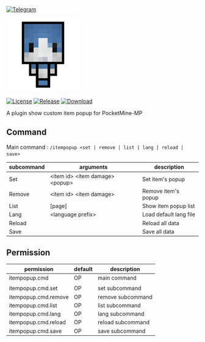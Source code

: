 [![Telegram](https://img.shields.io/badge/Telegram-PresentKim-blue.svg?logo=telegram)](https://t.me/PresentKim)

[![icon/192x192](assets/icon/192x192.png?raw=true)]()

[![License](https://img.shields.io/github/license/PresentKim/ItemPopup-PMMP.svg?label=License)](LICENSE)
[![Release](https://img.shields.io/github/release/PresentKim/ItemPopup-PMMP.svg?label=Release)](https://github.com/PresentKim/ItemPopup-PMMP/releases/latest)
[![Download](https://img.shields.io/github/downloads/PresentKim/ItemPopup-PMMP/total.svg?label=Download)](https://github.com/PresentKim/ItemPopup-PMMP/releases/latest)


A plugin show custom item popup for PocketMine-MP

## Command
Main command : `/itempopup <set | remove | list | lang | reload | save>`

| subcommand | arguments                             | description            |
| ---------- | ------------------------------------- | ---------------------- |
| Set        | \<item id\> \<item damage\> \<popup\> | Set item's popup       |
| Remove     | \<item id\> \<item damage\>           | Remove item's popup    |
| List       | \[page\]                              | Show item popup list   |
| Lang       | \<language prefix\>                   | Load default lang file |
| Reload     |                                       | Reload all data        |
| Save       |                                       | Save all data          |




## Permission
| permission           | default | description       |
| -------------------- | ------- | ----------------- |
| itempopup.cmd        | OP      | main command      |
|                      |         |                   |
| itempopup.cmd.set    | OP      | set  subcommand   |
| itempopup.cmd.remove | OP      | remove subcommand |
| itempopup.cmd.list   | OP      | list subcommand   |
| itempopup.cmd.lang   | OP      | lang subcommand   |
| itempopup.cmd.reload | OP      | reload subcommand |
| itempopup.cmd.save   | OP      | save subcommand   |